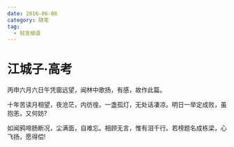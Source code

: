 ```yaml
---
date: 2016-06-08
category: 随笔
tag:
  - 轻言细语
---
```


# 江城子·高考

丙申六月六日午凭窗远望，闻林中歌扬，有感，故作此篇。

十年苦读月相望，夜沧茫，内彷徨。一盏孤灯，无处话凄凉。明日一举定成败，虽抱恙，又何妨?

如闻鸦啼肠断况，尘满面，自难忘。相顾无言，惟有泪千行。若榜题名成栋梁，心飞扬，愿得偿!
